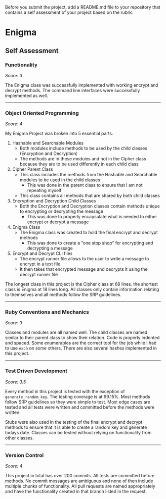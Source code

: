Before you submit the project, add a README.md file to your repository that contains a self assessment of your project based on the rubric
# Enigma

## Self Assessment

### Functionality

*Score: 3*

The Enigma class was successfully implemented with working encrypt and decrypt methods. The command line interfaces were successfully implemented as well.

___
### Object Oriented Programming

*Score: 4*

My Enigma Project was broken into 5 essential parts.

1. Hashable and Searchable Modules
    - Both modules include methods to be used by the child classes (Encryption and Decryption)
    - The methods are in these modules and not in the Cipher class because they are to be used differently in each child class
2. Cipher Parent Class
    - This class includes the methods from the Hashable and Searchable modules to be used in the child classes
        - This was done in the parent class to ensure that I am not repeating myself
    - This class contains all methods that are shared by both child classes
3. Encryption and Decryption Child Classes
    - Both the Encryption and Decryption classes contain methods unique to encrypting or decrypting the message
        - This was done to properly encapsulate what is needed to either encrypt or decrypt a message
4. Enigma Class
    - The Enigma class was created to hold the final encrypt and decrypt methods
        - This was done to create a "one stop shop" for encrypting and decrypting a message
5. Encrypt and Decrypt CLI files
    - The encrypt runner file allows to the user to write a message to encrypt in a text file
    - It then takes that encrypted message and decrypts it using the decrypt runner file


The longest class in this project is the Cipher class at 69 lines. the shortest class is Enigma at 18 lines long. All classes only contain information relating to themselves and all methods follow the SRP guidelines.

___
### Ruby Conventions and Mechanics

*Score: 3*

Classes and modules are all named well. The child classes are named similar to their parent class to show their relation. Code is properly indented and spaced. Some enumerables are the correct tool for the job while I had to use `each` on some others. There are also several hashes implemented in this project.

___
### Test Driven Development

*Score: 3.5*

Every method in this project is tested with the exception of `generate_random_key`. The testing coverage is at 99.15%. Most methods follow SRP guidelines so they were simple to test. Most edge cases are tested and all tests were written and committed before the methods were written.

Stubs were also used in the testing of the final encrypt and decrypt methods to ensure that it is able to create a random key and generate todays date. Classes can be tested without relying on functionality from other classes.

___
### Version Control

*Score: 4*

This project in total has over 200 commits. All tests are committed before methods. No commit messages are ambiguous and none of then include multiple chunks of functionality. All pull requests are named appropriately and have the functionality created in that branch listed in the request.
